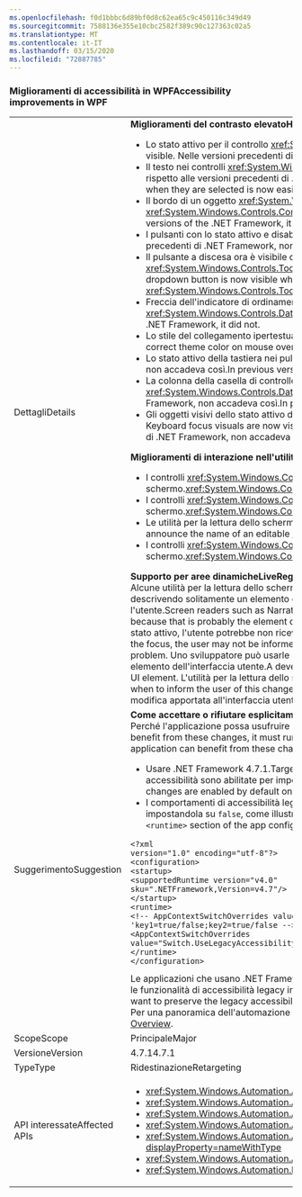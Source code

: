 ```yaml
---
ms.openlocfilehash: f0d1bbbc6d89bf0d8c62ea65c9c450116c349d49
ms.sourcegitcommit: 7588136e355e10cbc2582f389c90c127363c02a5
ms.translationtype: MT
ms.contentlocale: it-IT
ms.lasthandoff: 03/15/2020
ms.locfileid: "72887785"
---
```

### <a name="accessibility-improvements-in-wpf"></a><span data-ttu-id="74bac-101">Miglioramenti di accessibilità in WPF</span><span class="sxs-lookup"><span data-stu-id="74bac-101">Accessibility improvements in WPF</span></span>

|   |   |
|---|---|
|<span data-ttu-id="74bac-102">Dettagli</span><span class="sxs-lookup"><span data-stu-id="74bac-102">Details</span></span>|<span data-ttu-id="74bac-103">**Miglioramenti del contrasto elevato**</span><span class="sxs-lookup"><span data-stu-id="74bac-103">**High Contrast improvements**</span></span><br><ul><li><span data-ttu-id="74bac-104">Lo stato attivo per il controllo <xref:System.Windows.Controls.Expander> ora è visibile.</span><span class="sxs-lookup"><span data-stu-id="74bac-104">The focus for the <xref:System.Windows.Controls.Expander> control is now visible.</span></span> <span data-ttu-id="74bac-105">Nelle versioni precedenti di .NET Framework, non accadeva così.</span><span class="sxs-lookup"><span data-stu-id="74bac-105">In previous versions of the .NET Framework, it was not.</span></span></li><li><span data-ttu-id="74bac-106">Il testo nei controlli <xref:System.Windows.Controls.CheckBox> e <xref:System.Windows.Controls.RadioButton> selezionati ora è visualizzabile più semplicemente rispetto alle versioni precedenti di .NET Framework.</span><span class="sxs-lookup"><span data-stu-id="74bac-106">The text in <xref:System.Windows.Controls.CheckBox> and <xref:System.Windows.Controls.RadioButton> controls when they are selected is now easier to see than in previous .NET Framework versions.</span></span></li><li><span data-ttu-id="74bac-107">Il bordo di un oggetto <xref:System.Windows.Controls.ComboBox> disabilitato ora è dello stesso colore del testo disabilitato.</span><span class="sxs-lookup"><span data-stu-id="74bac-107">The border of a disabled <xref:System.Windows.Controls.ComboBox> is now the same color as the disabled text.</span></span> <span data-ttu-id="74bac-108">Nelle versioni precedenti di .NET Framework, non accadeva così.</span><span class="sxs-lookup"><span data-stu-id="74bac-108">In previous versions of the .NET Framework, it was not.</span></span></li><li><span data-ttu-id="74bac-109">I pulsanti con lo stato attivo e disabilitati ora usano il colore del tema corretto.</span><span class="sxs-lookup"><span data-stu-id="74bac-109">Disabled and focused buttons now use the correct theme color.</span></span> <span data-ttu-id="74bac-110">Nelle versioni precedenti di .NET Framework, non lo usavano.</span><span class="sxs-lookup"><span data-stu-id="74bac-110">In previous versions of the .NET Framework, they did not.</span></span></li><li><span data-ttu-id="74bac-111">Il pulsante a discesa ora è visibile quando lo stile del controllo di un oggetto <xref:System.Windows.Controls.ComboBox> è impostato su <xref:System.Windows.Controls.ToolBar.ComboBoxStyleKey?displayProperty=nameWithType>. Nelle versioni precedenti di .NET Framework, non accadeva così.</span><span class="sxs-lookup"><span data-stu-id="74bac-111">The dropdown button is now visible when a <xref:System.Windows.Controls.ComboBox> control's style is set to <xref:System.Windows.Controls.ToolBar.ComboBoxStyleKey?displayProperty=nameWithType>, In previous versions of the .NET Framework, it was not.</span></span></li><li><span data-ttu-id="74bac-112">Freccia dell'indicatore di ordinamento in un controllo <xref:System.Windows.Controls.DataGrid> ora usa i colori del tema.</span><span class="sxs-lookup"><span data-stu-id="74bac-112">The sort indicator arrow in a <xref:System.Windows.Controls.DataGrid> control now uses theme colors.</span></span> <span data-ttu-id="74bac-113">Nelle versioni precedenti di .NET Framework, non accadeva così.</span><span class="sxs-lookup"><span data-stu-id="74bac-113">In previous versions of the .NET Framework, it did not.</span></span></li><li><span data-ttu-id="74bac-114">Lo stile del collegamento ipertestuale predefinito ora diventa il colore del tema corretto al passaggio del mouse.</span><span class="sxs-lookup"><span data-stu-id="74bac-114">The default hyperlink style now changes to the correct theme color on mouse over.</span></span> <span data-ttu-id="74bac-115">Nelle versioni precedenti di .NET Framework, non accadeva così.</span><span class="sxs-lookup"><span data-stu-id="74bac-115">In previous versions of the .NET Framework, it did not.</span></span></li><li><span data-ttu-id="74bac-116">Lo stato attivo della tastiera nei pulsanti di opzione ora è visibile.</span><span class="sxs-lookup"><span data-stu-id="74bac-116">The Keyboard focus on radio buttons is now visible.</span></span> <span data-ttu-id="74bac-117">Nelle versioni precedenti di .NET Framework, non accadeva così.</span><span class="sxs-lookup"><span data-stu-id="74bac-117">In previous versions of the .NET Framework, it was not.</span></span></li><li><span data-ttu-id="74bac-118">La colonna della casella di controllo del controllo <xref:System.Windows.Controls.DataGrid> ora usa i colori previsti per il riscontro dello stato attivo della tastiera.</span><span class="sxs-lookup"><span data-stu-id="74bac-118">The <xref:System.Windows.Controls.DataGrid> control's checkbox column now uses the expected colors for keyboard focus feedback.</span></span> <span data-ttu-id="74bac-119">Nelle versioni precedenti di .NET Framework, non accadeva così.</span><span class="sxs-lookup"><span data-stu-id="74bac-119">In previous versions of the .NET Framework, it did not.</span></span></li><li><span data-ttu-id="74bac-120">Gli oggetti visivi dello stato attivo della tastiera ora sono visibili nei controlli <xref:System.Windows.Controls.ComboBox> e <xref:System.Windows.Controls.ListBox>.</span><span class="sxs-lookup"><span data-stu-id="74bac-120">the Keyboard focus visuals are now visible on <xref:System.Windows.Controls.ComboBox> and <xref:System.Windows.Controls.ListBox> controls.</span></span> <span data-ttu-id="74bac-121">Nelle versioni precedenti di .NET Framework, non accadeva così.</span><span class="sxs-lookup"><span data-stu-id="74bac-121">In previous versions of the .NET Framework, it was not.</span></span></p></li></ul><span data-ttu-id="74bac-122">**Miglioramenti di interazione nell'utilità per la lettura dello schermo**</span><span class="sxs-lookup"><span data-stu-id="74bac-122">**Screen reader interaction improvements**</span></span><br><ul><li><span data-ttu-id="74bac-123">I controlli <xref:System.Windows.Controls.Expander> ora sono correttamente annunciati come gruppi (di espansione/compresione) dalle utilità per la lettura dello schermo.</span><span class="sxs-lookup"><span data-stu-id="74bac-123"><xref:System.Windows.Controls.Expander> controls are now correctly announced as groups (expand/collapse) by screen readers.</span></span></li><li><span data-ttu-id="74bac-124">I controlli <xref:System.Windows.Controls.DataGridCell> ora sono correttamente annunciati come cella della griglia dati (localizzata) dalle utilità per la lettura dello schermo.</span><span class="sxs-lookup"><span data-stu-id="74bac-124"><xref:System.Windows.Controls.DataGridCell> controls are now correctly announced as data grid cell (localized) by screen readers.</span></span></li><li><span data-ttu-id="74bac-125">Le utilità per la lettura dello schermo ora annunciano il nome di un oggetto <xref:System.Windows.Controls.ComboBox> modificabile.</span><span class="sxs-lookup"><span data-stu-id="74bac-125">Screen readers will now announce the name of an editable <xref:System.Windows.Controls.ComboBox>.</span></span></li><li><span data-ttu-id="74bac-126">I controlli <xref:System.Windows.Controls.PasswordBox> non sono più annunciati come &quot;nessun elemento visualizzato&quot; dalle utilità per la lettura dello schermo.</span><span class="sxs-lookup"><span data-stu-id="74bac-126"><xref:System.Windows.Controls.PasswordBox> controls are no longer announced as &quot;no item in view&quot; by screen readers.</span></span></p></li></ul><span data-ttu-id="74bac-127">**Supporto per aree dinamiche**</span><span class="sxs-lookup"><span data-stu-id="74bac-127">**LiveRegion support**</span></span><br><span data-ttu-id="74bac-128">Alcune utilità per la lettura dello schermo, ad esempio Assistente vocale, consentono agli utenti di conoscere il contenuto dell'interfaccia utente di un'applicazione, descrivendo solitamente un elemento dell'interfaccia utente che ha attualmente lo stato attivo, poiché è probabilmente l'elemento di maggiore interesse per l'utente.</span><span class="sxs-lookup"><span data-stu-id="74bac-128">Screen readers such as Narrator help people know the UI contents of an application, usually by describing something about the UI that's currently focused, because that is probably the element of most interest to the user.</span></span> <span data-ttu-id="74bac-129">Se tuttavia un elemento qualsiasi dell'interfaccia utente viene modificato sullo schermo e non ha lo stato attivo, l'utente potrebbe non riceverne notifica e perdere informazioni importanti.</span><span class="sxs-lookup"><span data-stu-id="74bac-129">However, if a UI element changes somewhere in the screen and it does not have the focus, the user may not be informed and miss important information.</span></span> <span data-ttu-id="74bac-130">Le aree dinamiche servono a risolvere questo problema.</span><span class="sxs-lookup"><span data-stu-id="74bac-130">LiveRegions are meant to solve this problem.</span></span> <span data-ttu-id="74bac-131">Uno sviluppatore può usarle per informare l'utilità per la lettura dello schermo o qualsiasi altro client [UIAutomation](~/docs/framework/ui-automation/ui-automation-overview.md) di un'importante modifica apportata a un elemento dell'interfaccia utente.</span><span class="sxs-lookup"><span data-stu-id="74bac-131">A developer can use them to inform the screen reader or any other [UI Automation](~/docs/framework/ui-automation/ui-automation-overview.md) client that an important change has been made to a UI element.</span></span> <span data-ttu-id="74bac-132">L'utilità per la lettura dello schermo può quindi decidere come e quando informare l'utente di questa modifica.</span><span class="sxs-lookup"><span data-stu-id="74bac-132">The screen reader can then decide how and when to inform the user of this change.</span></span> <span data-ttu-id="74bac-133">La proprietà LiveSetting consente anche all'utilità per la lettura dello schermo di sapere se è importante informare l'utente della modifica apportata all'interfaccia utente.</span><span class="sxs-lookup"><span data-stu-id="74bac-133">The LiveSetting property also lets the screen reader know how important it is to inform the user of the change made to the UI.</span></span>|
|<span data-ttu-id="74bac-134">Suggerimento</span><span class="sxs-lookup"><span data-stu-id="74bac-134">Suggestion</span></span>|<span data-ttu-id="74bac-135">**Come accettare o rifiutare esplicitamente queste modifiche**</span><span class="sxs-lookup"><span data-stu-id="74bac-135">**How to opt in or out of these changes**</span></span><br><span data-ttu-id="74bac-136">Perché l'applicazione possa usufruire di queste modifiche, è necessario che sia eseguita in .NET Framework 4.7.1 o versione successiva.</span><span class="sxs-lookup"><span data-stu-id="74bac-136">In order for the application to benefit from these changes, it must run on the .NET Framework 4.7.1 or later.</span></span> <span data-ttu-id="74bac-137">L'applicazione può trarre vantaggio da queste modifiche in uno dei modi seguenti:</span><span class="sxs-lookup"><span data-stu-id="74bac-137">The application can benefit from these changes in either of the following ways:</span></span><ul><li><span data-ttu-id="74bac-138">Usare .NET Framework 4.7.1.</span><span class="sxs-lookup"><span data-stu-id="74bac-138">Target the .NET Framework 4.7.1.</span></span> <span data-ttu-id="74bac-139">Questo è l'approccio consigliato.</span><span class="sxs-lookup"><span data-stu-id="74bac-139">This is the recommended approach.</span></span> <span data-ttu-id="74bac-140">Queste modifiche di accessibilità sono abilitate per impostazione predefinita nelle applicazioni WPF che usano .NET Framework 4.7.1 o versione successiva.</span><span class="sxs-lookup"><span data-stu-id="74bac-140">These accessibility changes are enabled by default on WPF applications that target the .NET Framework 4.7.1 or later.</span></span></li><li><span data-ttu-id="74bac-141">I comportamenti di accessibilità legacy vengono rifiutati esplicitamente aggiungendo l'[opzione di AppContext](~/docs/framework/configure-apps/file-schema/runtime/appcontextswitchoverrides-element.md) seguente alla sezione <code>&lt;runtime&gt;</code> del file app.config e impostandola su <code>false</code>, come illustrato nell'esempio seguente.</span><span class="sxs-lookup"><span data-stu-id="74bac-141">It opts out of the legacy accessibility behaviors by adding the following [AppContext Switch](~/docs/framework/configure-apps/file-schema/runtime/appcontextswitchoverrides-element.md) in the <code>&lt;runtime&gt;</code> section of the app config file and setting it to <code>false</code>, as the following example shows.</span></span></li></ul><pre><code class="lang-xml">&lt;?xml version=&quot;1.0&quot; encoding=&quot;utf-8&quot;?&gt;&#13;&#10;&lt;configuration&gt;&#13;&#10;&lt;startup&gt;&#13;&#10;&lt;supportedRuntime version=&quot;v4.0&quot; sku=&quot;.NETFramework,Version=v4.7&quot;/&gt;&#13;&#10;&lt;/startup&gt;&#13;&#10;&lt;runtime&gt;&#13;&#10;&lt;!-- AppContextSwitchOverrides value attribute is in the form of &#39;key1=true/false;key2=true/false  --&gt;&#13;&#10;&lt;AppContextSwitchOverrides value=&quot;Switch.UseLegacyAccessibilityFeatures=false&quot; /&gt;&#13;&#10;&lt;/runtime&gt;&#13;&#10;&lt;/configuration&gt;&#13;&#10;</code></pre><span data-ttu-id="74bac-142">Le applicazioni che usano .NET Framework 4.7.1 o versione successiva e che vogliono mantenere il comportamento di accessibilità legacy possono scegliere di usare le funzionalità di accessibilità legacy impostando in modo esplicito questa opzione di AppContext su <code>true</code>.</span><span class="sxs-lookup"><span data-stu-id="74bac-142">Applications that target the .NET Framework 4.7.1 or later and want to preserve the legacy accessibility behavior can opt in to the use of legacy accessibility features by explicitly setting this AppContext switch to <code>true</code>.</span></span><br><span data-ttu-id="74bac-143">Per una panoramica dell'automazione interfaccia utente, vedere [Panoramica di automazione interfaccia utente](~/docs/framework/ui-automation/ui-automation-overview.md).</span><span class="sxs-lookup"><span data-stu-id="74bac-143">For an overview of UI automation, see the [UI Automation Overview](~/docs/framework/ui-automation/ui-automation-overview.md).</span></span>|
|<span data-ttu-id="74bac-144">Scope</span><span class="sxs-lookup"><span data-stu-id="74bac-144">Scope</span></span>|<span data-ttu-id="74bac-145">Principale</span><span class="sxs-lookup"><span data-stu-id="74bac-145">Major</span></span>|
|<span data-ttu-id="74bac-146">Versione</span><span class="sxs-lookup"><span data-stu-id="74bac-146">Version</span></span>|<span data-ttu-id="74bac-147">4.7.1</span><span class="sxs-lookup"><span data-stu-id="74bac-147">4.7.1</span></span>|
|<span data-ttu-id="74bac-148">Type</span><span class="sxs-lookup"><span data-stu-id="74bac-148">Type</span></span>|<span data-ttu-id="74bac-149">Ridestinazione</span><span class="sxs-lookup"><span data-stu-id="74bac-149">Retargeting</span></span>|
|<span data-ttu-id="74bac-150">API interessate</span><span class="sxs-lookup"><span data-stu-id="74bac-150">Affected APIs</span></span>|<ul><li><xref:System.Windows.Automation.AutomationElementIdentifiers.LiveSettingProperty?displayProperty=nameWithType></li><li><xref:System.Windows.Automation.AutomationElementIdentifiers.LiveRegionChangedEvent?displayProperty=nameWithType></li><li><xref:System.Windows.Automation.AutomationLiveSetting?displayProperty=nameWithType></li><li><xref:System.Windows.Automation.AutomationProperties.LiveSettingProperty?displayProperty=nameWithType></li><li><xref:System.Windows.Automation.AutomationProperties.SetLiveSetting(System.Windows.DependencyObject,System.Windows.Automation.AutomationLiveSetting)?displayProperty=nameWithType></li><li><xref:System.Windows.Automation.AutomationProperties.GetLiveSetting(System.Windows.DependencyObject)?displayProperty=nameWithType></li><li><xref:System.Windows.Automation.Peers.AutomationPeer.GetLiveSettingCore?displayProperty=nameWithType></li></ul>|

